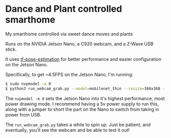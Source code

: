 # Dance and Plant controlled smarthome

My smarthome controlled via sweet dance moves and plants

Runs on the NVIDIA Jetson Nano, a C920 webcam, and a Z-Wave USB stick.

It uses [tf-pose-estimation](https://github.com/ildoonet/tf-pose-estimation) for better performance and easier configuration on the Jetson Nano.


Specifically, to get ~4.5FPS on the Jetson Nano, I'm running:

```bash
$ sudo nvpmodel -m 0
$ python3 run_webcam_grab.py --model=mobilenet_thin --resize=368x368 --camera=0 --tensorrt=True
```

The `nvpmodel -m 0` sets the Jetson Nano into it's highest performance, most power drawing mode. I recommend having a 5v power supply to run this, along with a jumper to short the part on the Nano to switch from taking in power from USB.

The `run_webcam_grab.py` takes a while to spin up. Just be patient, and eventually, you'll see the webcam and be able to test it out!



